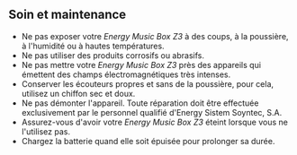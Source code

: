 ## Soin et maintenance

* Ne pas exposer votre *Energy Music Box Z3* à des coups, à la poussière, à l'humidité ou à hautes températures. 
* Ne pas utiliser des produits corrosifs ou abrasifs.
* Ne pas mettre votre *Energy Music Box Z3* près des appareils qui émettent des champs électromagnétiques très intenses.
* Conserver les écouteurs propres et sans de la poussière, pour cela, utilisez un chiffon sec et doux.
* Ne pas démonter l'appareil.  Toute réparation doit être effectuée exclusivement par le personnel qualifié d'Energy Sistem Soyntec, S.A.
* Assurez-vous d'avoir votre *Energy Music Box Z3* éteint lorsque vous ne l'utilisez pas.
* Chargez la batterie quand elle soit épuisée pour prolonger sa durée. 
